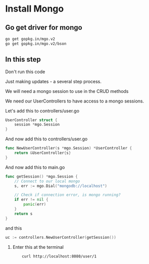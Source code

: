 # Install Mongo

## Go get driver for mongo

```Bash
go get gopkg.in/mgo.v2
go get gopkg.in/mgo.v2/bson
```

## In this step

Don't run this code

Just making updates - a several step process.

We will need a mongo session to use in the CRUD methods

We need our UserControllers to have access to a mongo sessions.

Let's add this to controllers/user.go

```Go
UserController struct {
    session *mgo.Session
}
```

And now add this to controllers/user.go

```Go
func NewUserController(s *mgo.Session) *UserController {
    return &UserController{s}
}
```

And now add this to main.go

```Go
func getSession() *mgo.Session {
    // Connect to our local mongo
    s, err := mgo.Dial("mongodb://localhost")

    // Check if connection error, is mongo running?
    if err != nil {
        panic(err)
    }
    return s
}
```

and this

```Go
uc := controllers.NewUserController(getSession())
```

1. Enter this at the terminal

    ```Bash
        curl http://localhost:8080/user/1
    ```
